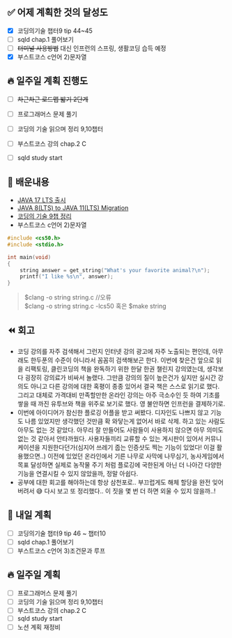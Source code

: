 ## ✅ 어제 계획한 것의 달성도
- [x] 코딩의기술 챕터9 tip 44~45
- [ ] sqld chap.1 풀어보기
- [ ] ~~터미널 사용방법~~ 대신 인프런의 스프링, 생활코딩 습득 예정
- [x] 부스트코스 c언어 2)문자열

## 🔥 일주일 계획 진행도
- [ ] ~~차근차근 로드맵 밟기 2단계~~
- [ ] 프로그래머스 문제 풀기
- [ ] 코딩의 기술 읽으며 정리 9,10챕터
- [ ] 부스트코스 강의 chap.2 C
- [ ] sqld study start


## 💬 배운내용
- [JAVA 17 LTS 출시](https://www.oracle.com/kr/news/announcement/oracle-releases-java-17-2021-09-14/)
- [JAVA 8(LTS) to JAVA 11(LTS) Migration](https://oingdaddy.tistory.com/39)
- [코딩의 기술 9챕 정리](https://github.com/leeokdk/BOOKMON_stomach/commit/906c44b41b66c86850a0cff6ffb017a1185f35e4)
- 부스트코스 c언어 2)문자열

```c
#include <cs50.h>
#include <stdio.h>

int main(void)
{
    string answer = get_string("What's your favorite animal?\n");
    printf("I like %s\n", answer);
}
```

> $clang -o string string.c //오류<br>
> $clang -o string string.c -lcs50 혹은
> $make string


## ⏪ 회고
- 코딩 강의를 자주 검색해서 그런지 인터넷 강의 광고에 자주 노출되는 편인데, 아무래도 한두푼의 수준이 아니라서 꼼꼼히 검색해보곤 한다. 이번에 찾은건 앞으로 읽을 리팩토링, 클린코딩의 책을 완독하기 위한 한달 한권 챌린지 강의였는데,
생각보다 굉장히 강의료가 비싸서 놀랬다. 그만큼 강의의 질이 높은건가 싶지만 실시간 강의도 아니고 다른 강의에 대한 혹평이 종종 있어서 결국 책은 스스로 읽기로 했다. 
그리고 대체로 가격대비 만족할만한 온라인 강의는 아주 극소수인 듯 하여 기초를 쌓을 때 까진 유투브와 책을 위주로 보기로 했다. 영 불안하면 인프런을 결제하기로.
- 이번에 아이디어가 참신한 플로깅 어플을 받고 써봤다. 디자인도 나쁘지 않고 기능도 나름 있었지만 생각했던 것만큼 확 와닿는게 없어서 바로 삭제. 하고 있는 사람도 아무도 없는 것 같았다. 아무리 잘 만들어도 사람들이 사용하지 않으면 아무 의미도 없는 것 같아서 안타까웠다. 
사용자들끼리 교류할 수 있는 게시판이 있어서 커뮤니케이션을 지원한다던가(심지어 쓰레기 줍는 인증샷도 찍는 기능이 있었다! 이걸 활용했으면..) 이전에 있었던
온라인에서 기른 나무로 사막에 나무심기, 농사게임에서 목표 달성하면 실제로 농작물 주기 처럼 플로깅에 국한된게 아닌 더 나아간 다양한 기능을 연결시킬 수 있지 않았을까, 정말 아쉽다.
- 공부에 대한 회고를 해야하는데 항상 삼천포로.. 부끄럽게도 해체 할당을 완전 잊어버려서 😅 다시 보고 또 정리했다.. 이 짓을 몇 번 더 하면 외울 수 있지 않을까..!


## 🔰 내일 계획
- [ ] 코딩의기술 챕터9 tip 46 ~ 챕터10
- [ ] sqld chap.1 풀어보기
- [ ] 부스트코스 c언어 3)조건문과 루프

## 🔥 일주일 계획
- [ ] 프로그래머스 문제 풀기
- [ ] 코딩의 기술 읽으며 정리 9,10챕터
- [ ] 부스트코스 강의 chap.2 C
- [ ] sqld study start
- [ ] 노션 계획 재정비
